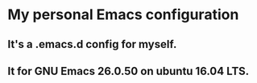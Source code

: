 # My personal Emacs configuration
## It's a .emacs.d config for myself.
## It for GNU Emacs 26.0.50 on ubuntu 16.04 LTS.
